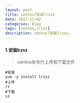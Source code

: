 ```yaml
---
layout: post
title: centos7安装lrzsz
date: 2017-11-02
categories: blog
tags: [centos,lrzsz]
description: centos7安装lrzsz。
---
```


#### 1.安装lrzsz 

> centos命令行上传和下载文件


```
#安装
yum -y install lrzsz 
#上传
rz
#下载
sz
```
